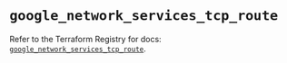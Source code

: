 # `google_network_services_tcp_route`

Refer to the Terraform Registry for docs: [`google_network_services_tcp_route`](https://registry.terraform.io/providers/hashicorp/google/6.27.0/docs/resources/network_services_tcp_route).
